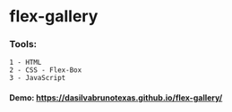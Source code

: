# flex-gallery

### Tools:

    1 - HTML
    2 - CSS - Flex-Box
    3 - JavaScript

#### Demo: https://dasilvabrunotexas.github.io/flex-gallery/
